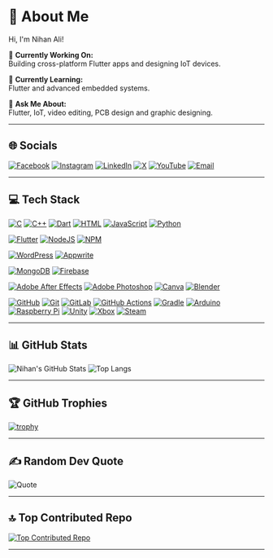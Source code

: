 
# 💫 About Me
Hi, I'm Nihan Ali!  

🔭 **Currently Working On:**  
Building cross-platform Flutter apps and designing IoT devices.

🌱 **Currently Learning:**  
Flutter and advanced embedded systems.
                                            
💬 **Ask Me About:**  
Flutter, IoT, video editing, PCB design and graphic designing.


---

## 🌐 Socials
[![Facebook](https://img.shields.io/badge/Facebook-1877F2?style=for-the-badge&logo=facebook&logoColor=white)](YOUR_FACEBOOK_URL)
[![Instagram](https://img.shields.io/badge/Instagram-E4405F?style=for-the-badge&logo=instagram&logoColor=white)](https://www.instagram.com/nihan__3119/)
[![LinkedIn](https://img.shields.io/badge/LinkedIn-0077B5?style=for-the-badge&logo=linkedin&logoColor=white)](YOUR_LINKEDIN_URL)
[![X](https://img.shields.io/badge/X-000000?style=for-the-badge&logo=twitter&logoColor=white)](YOUR_TWITTER_URL)
[![YouTube](https://img.shields.io/badge/YouTube-FF0000?style=for-the-badge&logo=youtube&logoColor=white)](YOUR_YOUTUBE_URL)
[![Email](https://img.shields.io/badge/Email-D14836?style=for-the-badge&logo=gmail&logoColor=white)](mailto:qwerty311980@gmail.com)

---

## 💻 Tech Stack

<!-- Programming Languages -->
[![C](https://img.shields.io/badge/C-00599C?style=for-the-badge&logo=c&logoColor=white)]()
[![C++](https://img.shields.io/badge/C++-00599C?style=for-the-badge&logo=c%2B%2B&logoColor=white)]()
[![Dart](https://img.shields.io/badge/Dart-0175C2?style=for-the-badge&logo=dart&logoColor=white)]()
[![HTML](https://img.shields.io/badge/HTML-E34F26?style=for-the-badge&logo=html5&logoColor=white)]()
[![JavaScript](https://img.shields.io/badge/JavaScript-F7DF1E?style=for-the-badge&logo=javascript&logoColor=black)]()
[![Python](https://img.shields.io/badge/Python-3776AB?style=for-the-badge&logo=python&logoColor=white)]()

<!-- Frameworks and Libraries -->
[![Flutter](https://img.shields.io/badge/Flutter-02569B?style=for-the-badge&logo=flutter&logoColor=white)]()
[![NodeJS](https://img.shields.io/badge/Node.js-339933?style=for-the-badge&logo=nodedotjs&logoColor=white)]()
[![NPM](https://img.shields.io/badge/NPM-CB3837?style=for-the-badge&logo=npm&logoColor=white)]()

<!-- CMS / Platforms -->
[![WordPress](https://img.shields.io/badge/WordPress-21759B?style=for-the-badge&logo=wordpress&logoColor=white)]()
[![Appwrite](https://img.shields.io/badge/Appwrite-FF1C7E?style=for-the-badge&logo=appwrite&logoColor=white)]()

<!-- Databases -->
[![MongoDB](https://img.shields.io/badge/MongoDB-47A248?style=for-the-badge&logo=mongodb&logoColor=white)]()
[![Firebase](https://img.shields.io/badge/Firebase-FFCA28?style=for-the-badge&logo=firebase&logoColor=black)]()

<!-- Design Tools -->
[![Adobe After Effects](https://img.shields.io/badge/After_Effects-9999FF?style=for-the-badge&logo=adobe-after-effects&logoColor=white)]()
[![Adobe Photoshop](https://img.shields.io/badge/Photoshop-31A8FF?style=for-the-badge&logo=adobe-photoshop&logoColor=white)]()
[![Canva](https://img.shields.io/badge/Canva-00C4CC?style=for-the-badge&logo=canva&logoColor=white)]()
[![Blender](https://img.shields.io/badge/Blender-F5792A?style=for-the-badge&logo=blender&logoColor=white)]()

<!-- DevOps & Tools -->
[![GitHub](https://img.shields.io/badge/GitHub-181717?style=for-the-badge&logo=github&logoColor=white)]()
[![Git](https://img.shields.io/badge/Git-F05032?style=for-the-badge&logo=git&logoColor=white)]()
[![GitLab](https://img.shields.io/badge/GitLab-FC6D26?style=for-the-badge&logo=gitlab&logoColor=white)]()
[![GitHub Actions](https://img.shields.io/badge/GitHub_Actions-2088FF?style=for-the-badge&logo=github-actions&logoColor=white)]()
[![Gradle](https://img.shields.io/badge/Gradle-02303A?style=for-the-badge&logo=gradle&logoColor=white)]()
[![Arduino](https://img.shields.io/badge/Arduino-00979D?style=for-the-badge&logo=arduino&logoColor=white)]()
[![Raspberry Pi](https://img.shields.io/badge/Raspberry_Pi-C51A4A?style=for-the-badge&logo=raspberry-pi&logoColor=white)]()
[![Unity](https://img.shields.io/badge/Unity-000000?style=for-the-badge&logo=unity&logoColor=white)]()
[![Xbox](https://img.shields.io/badge/Xbox-107C10?style=for-the-badge&logo=xbox&logoColor=white)]()
[![Steam](https://img.shields.io/badge/Steam-000000?style=for-the-badge&logo=steam&logoColor=white)]()

---

## 📊 GitHub Stats
![Nihan's GitHub Stats](https://github-readme-stats.vercel.app/api?username=nihan-vp&show_icons=true&theme=radical)
![Top Langs](https://github-readme-stats.vercel.app/api/top-langs/?username=nihan-vp&layout=compact&theme=radical)

---

## 🏆 GitHub Trophies
[![trophy](https://github-profile-trophy.vercel.app/?username=suhaimsoft&theme=radical)](https://github.com/ryo-ma/github-profile-trophy)

---

## ✍️ Random Dev Quote
![Quote](https://quotes-github-readme.vercel.app/api?type=horizontal&theme=radical)

---

## 🔝 Top Contributed Repo
[![Top Contributed Repo](https://github-contributor-stats.vercel.app/api?username=nihan-vp&limit=1&theme=radical)](https://github.com/nihan-vp?tab=repositories)

---
